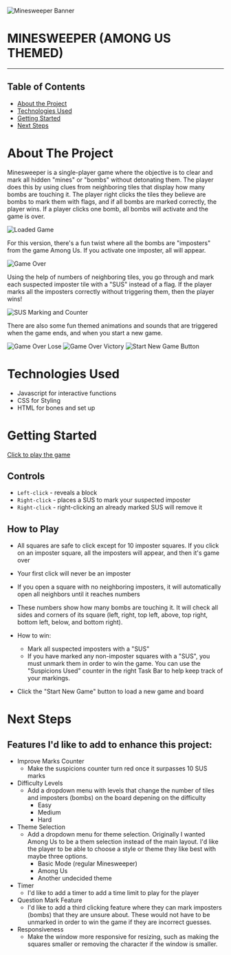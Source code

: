 ![Minesweeper Banner](images/readme/banner.png)
# MINESWEEPER (AMONG US THEMED)
---
## Table of Contents

* [About the Project](#about-the-project)
* [Technologies Used](#technologies-used)
* [Getting Started](#getting-started)
* [Next Steps](#next-steps)


# About The Project
Minesweeper is a single-player game where the objective is to clear and mark all hidden "mines" or "bombs" without detonating them. The player does this by using clues from neighboring tiles that display how many bombs are touching it. The player right clicks the tiles they believe are bombs to mark them with flags, and if all bombs are marked correctly, the player wins. If a player clicks one bomb, all bombs will activate and the game is over.

![Loaded Game](images/readme/loadedgame.png)

For this version, there's a fun twist where all the bombs are "imposters" from the game Among Us. If you activate one imposter, all will appear.

![Game Over](images/readme/imposters.png)

Using the help of numbers of neighboring tiles, you go through and mark each suspected imposter tile with a "SUS" instead of a flag. If the player marks all the imposters correctly without triggering them, then the player wins! 

![SUS Marking and Counter](images/readme/suscounter.png)

There are also some fun themed animations and sounds that are triggered when the game ends, and when you start a new game.

![Game Over Lose](images/readme/gameover.png)
![Game Over Victory](images/readme/victory.png)
![Start New Game Button](images/readme/newgame.png)

# Technologies Used

* Javascript for interactive functions
* CSS for Styling
* HTML for bones and set up


# Getting Started

[Click to play the game](https://vkosiyan.github.io/Minesweeper)

## Controls
* `Left-click` - reveals a block
* `Right-click` - places a SUS to mark your suspected imposter
* `Right-click` - right-clicking an already marked SUS will remove it


## How to Play
* All squares are safe to click except for 10 imposter squares. If you click on an imposter square, all the imposters will appear, and then it's game over
* Your first click will never be an imposter
* If you open a square with no neighboring imposters, it will automatically open all neighbors until it reaches numbers
* These numbers show how many bombs are touching it. It will check all sides and corners of its square (left, right, top left, above, top right, bottom left, below, and bottom right).
* How to win:
    * Mark all suspected imposters with a "SUS"
    * If you have marked any non-imposter squares with a "SUS", you must unmark them in order to win the game. You can use the "Suspicions Used" counter in the right Task Bar to help keep track of your markings.

* Click the "Start New Game" button to load a new game and board

# Next Steps

## Features I'd like to add to enhance this project:

* Improve Marks Counter
    * Make the suspicions counter turn red once it surpasses 10 SUS marks
* Difficulty Levels 
    * Add a dropdown menu with levels that change the number of tiles and imposters (bombs) on the board depening on the difficulty
        * Easy
        * Medium
        * Hard
* Theme Selection
    * Add a dropdown menu for theme selection. Originally I wanted Among Us to be a them selection instead of the main layout. I'd like the player to be able to choose a style or theme they like best with maybe three options.
        * Basic Mode (regular Minesweeper)
        * Among Us
        * Another undecided theme
* Timer
    * I'd like to add a timer to add a time limit to play for the player
* Question Mark Feature
    * I'd like to add a third clicking feature where they can mark imposters (bombs) that they are unsure about. These would not have to be unmarked in order to win the game if they are incorrect guesses.
* Responsiveness
    * Make the window more responsive for resizing, such as making the squares smaller or removing the character if the window is smaller.
